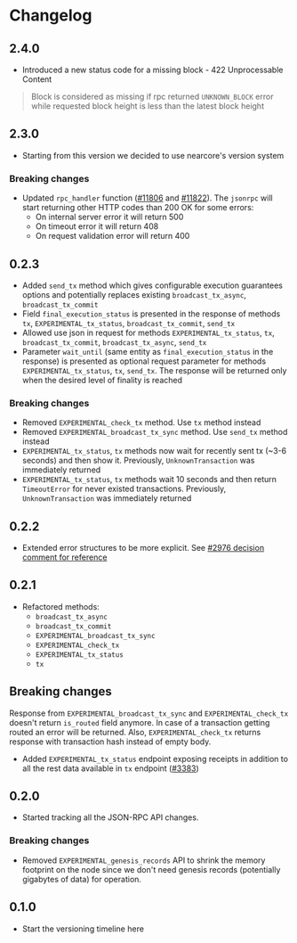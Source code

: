 # Changelog

## 2.4.0

* Introduced a new status code for a missing block - 422 Unprocessable Content
> Block is considered as missing if rpc returned `UNKNOWN_BLOCK` error while requested block height is less than the latest block height

## 2.3.0

* Starting from this version we decided to use nearcore's version system

### Breaking changes

* Updated `rpc_handler` function ([#11806](https://github.com/near/nearcore/pull/11806) and [#11822](https://github.com/nearprotocol/nearcore/pull/11822)). The `jsonrpc` will start returning other HTTP codes than 200 OK for some errors:
  * On internal server error it will return 500
  * On timeout error it will return 408
  * On request validation error will return 400

## 0.2.3

* Added `send_tx` method which gives configurable execution guarantees options and potentially replaces existing `broadcast_tx_async`, `broadcast_tx_commit`
* Field `final_execution_status` is presented in the response of methods `tx`, `EXPERIMENTAL_tx_status`, `broadcast_tx_commit`, `send_tx`
* Allowed use json in request for methods `EXPERIMENTAL_tx_status`, `tx`, `broadcast_tx_commit`, `broadcast_tx_async`, `send_tx`
* Parameter `wait_until` (same entity as `final_execution_status` in the response) is presented as optional request parameter for methods `EXPERIMENTAL_tx_status`, `tx`, `send_tx`. The response will be returned only when the desired level of finality is reached

### Breaking changes

* Removed `EXPERIMENTAL_check_tx` method. Use `tx` method instead
* Removed `EXPERIMENTAL_broadcast_tx_sync` method. Use `send_tx` method instead
* `EXPERIMENTAL_tx_status`, `tx` methods now wait for recently sent tx (~3-6 seconds) and then show it. Previously, `UnknownTransaction` was immediately returned
* `EXPERIMENTAL_tx_status`, `tx` methods wait 10 seconds and then return `TimeoutError` for never existed transactions. Previously, `UnknownTransaction` was immediately returned

## 0.2.2

* Extended error structures to be more explicit. See [#2976 decision comment for reference](https://github.com/near/nearcore/issues/2976#issuecomment-865834617)

## 0.2.1

* Refactored methods:
  * `broadcast_tx_async`
  * `broadcast_tx_commit`
  * `EXPERIMENTAL_broadcast_tx_sync`
  * `EXPERIMENTAL_check_tx`
  * `EXPERIMENTAL_tx_status`
  * `tx`

## Breaking changes

Response from `EXPERIMENTAL_broadcast_tx_sync` and `EXPERIMENTAL_check_tx` doesn't return `is_routed` 
field anymore. In case of a transaction getting routed an error will be returned. Also, `EXPERIMENTAL_check_tx` 
returns response with transaction hash instead of empty body.

* Added `EXPERIMENTAL_tx_status` endpoint exposing receipts in addition to all
  the rest data available in `tx` endpoint
  ([#3383](https://github.com/nearprotocol/nearcore/pull/3383))

## 0.2.0

* Started tracking all the JSON-RPC API changes.

### Breaking changes

* Removed `EXPERIMENTAL_genesis_records` API to shrink the memory footprint on
  the node since we don't need genesis records (potentially gigabytes of data)
  for operation.

## 0.1.0

* Start the versioning timeline here
